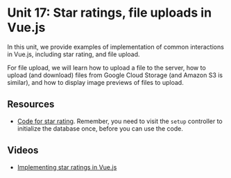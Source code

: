 # Unit 17: Star ratings, file uploads in Vue.js

In this unit, we provide examples of implementation of common interactions in Vue.js, including star rating, and file upload. 

For file upload, we will learn how to upload a file to the server, how to upload (and download) files from Google Cloud Storage (and Amazon S3 is similar), and how to display image previews of files to upload. 

## Resources

* [Code for star rating](https://bitbucket.org/luca_de_alfaro/star_ratings_2021/). Remember, you need to visit the `setup` controller to initialize the database once, before you can use the code.

## Videos

* [Implementing star ratings in Vue.js](https://youtu.be/IzkwpjE49Gs)


